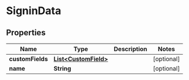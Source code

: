 

# SigninData

## Properties

Name | Type | Description | Notes
------------ | ------------- | ------------- | -------------
**customFields** | [**List&lt;CustomField&gt;**](CustomField.md) |  |  [optional]
**name** | **String** |  |  [optional]




